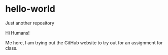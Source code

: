 # hello-world
Just another repository

Hi Humans!

Me here, I am trying out the GitHub website to try out for an assignment for class.
